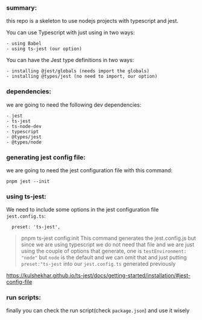 ### summary:

this repo is a skeleton to use nodejs projects with typescript and jest.

You can use Typescript with just using in two ways:

    - using Babel
    - using ts-jest (our option)

You can have the Jest type definitions in two ways:

    - installing @jest/globals (needs import the globals)
    - installing @types/jest (no need to import, our option)

### dependencies:

we are going to need the following dev dependencies:

    - jest
    - ts-jest
    - ts-node-dev
    - typescript
    - @types/jest
    - @types/node

### generating jest config file:

we are going to need the jest configuration file with this command:

```
pnpm jest --init
```

### using ts-jest:

We need to include some options in the jest configuration file `jest.config.ts`:

```
  preset: 'ts-jest',
```

> pnpm ts-jest config:init
> This command generates the jest.config.js but since we are using typescript we do not need that file and we are just using the couple of options that generate, one is `testEnvironment: "node"` but `node` is the default and we can omit that and just putting `preset:"ts-jest` into our `jest.config.ts` generated previously

https://kulshekhar.github.io/ts-jest/docs/getting-started/installation/#jest-config-file

### run scripts:

finally you can check the run script(check `package.json`) and use it wisely

